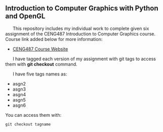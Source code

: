 ## Introduction to Computer Graphics with Python and OpenGL

&nbsp;&nbsp;&nbsp;&nbsp;&nbsp;&nbsp;This repository includes my individual work to complete given six assignment of the CENG487 Introduction to Computer Graphics course. Course link added below for more information:

* [CENG487 Course Website](http://ceng.iyte.edu.tr/courses/ceng-487/)


&nbsp;&nbsp;&nbsp;&nbsp;&nbsp;&nbsp;I have tagged each version of my assignment with git tags to access them with **git checkout** command.

&nbsp;&nbsp;&nbsp;&nbsp;&nbsp;&nbsp;I have five tags names as:
* asgn2
* asgn3
* asgn4
* asgn5
* asgn6

You can access them with:
```
git checkout tagname
```


